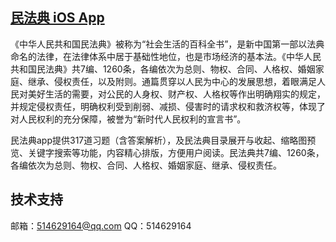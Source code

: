 ## [民法典 iOS App](https://apps.apple.com/cn/app/%E6%B0%91%E6%B3%95%E5%85%B8-%E7%A4%BE%E4%BC%9A%E7%94%9F%E6%B4%BB%E7%9A%84%E7%99%BE%E7%A7%91%E5%85%A8%E4%B9%A6/id1551752560)

《中华人民共和国民法典》被称为“社会生活的百科全书”，是新中国第一部以法典命名的法律，在法律体系中居于基础性地位，也是市场经济的基本法。《中华人民共和国民法典》共7编、1260条，各编依次为总则、物权、合同、人格权、婚姻家庭、继承、侵权责任，以及附则。通篇贯穿以人民为中心的发展思想，着眼满足人民对美好生活的需要，对公民的人身权、财产权、人格权等作出明确翔实的规定，并规定侵权责任，明确权利受到削弱、减损、侵害时的请求权和救济权等，体现了对人民权利的充分保障，被誉为“新时代人民权利的宣言书”。

民法典app提供317道习题（含答案解析），及民法典目录展开与收起、缩略图预览、关键字搜索等功能，内容精心排版，方便用户阅读。民法典共7编、1260条，各编依次为总则、物权、合同、人格权、婚姻家庭、继承、侵权责任。


## 技术支持

邮箱：514629164@qq.com
QQ：514629164
